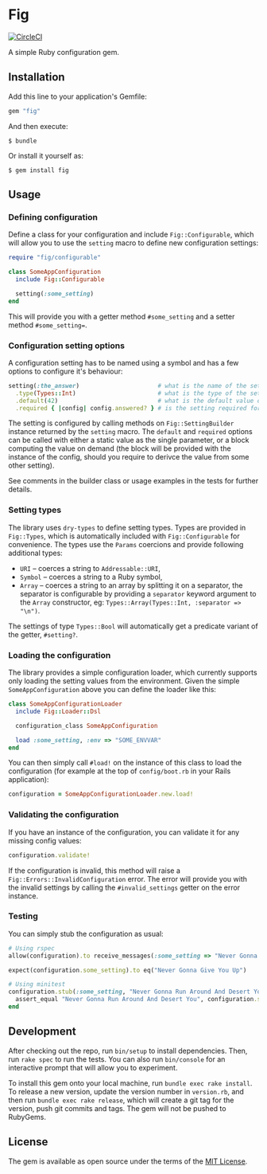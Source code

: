 # Fig

[![CircleCI](https://circleci.com/gh/surgeventures/fig/tree/master.svg?style=shield)](https://circleci.com/gh/surgeventures/fig/tree/master)

A simple Ruby configuration gem.

## Installation

Add this line to your application's Gemfile:

```ruby
gem "fig"
```

And then execute:

    $ bundle

Or install it yourself as:

    $ gem install fig

## Usage

### Defining configuration

Define a class for your configuration and include `Fig::Configurable`, which will allow you to use the `setting` macro to define new configuration settings:

```ruby
require "fig/configurable"

class SomeAppConfiguration
  include Fig::Configurable

  setting(:some_setting)
end
```

This will provide you with a getter method `#some_setting` and a setter method `#some_setting=`.

### Configuration setting options

A configuration setting has to be named using a symbol and has a few options to configure it's behaviour:

```ruby
setting(:the_answer)                      # what is the name of the setting?                     (required)
  .type(Types::Int)                       # what is the type of the setting?                     (optional)
  .default(42)                            # what is the default value of the setting?            (optional)
  .required { |config| config.answered? } # is the setting required for the application to work? (optional)
```

The setting is configured by calling methods on `Fig::SettingBuilder` instance returned by the `setting` macro. The `default` and `required` options can be called with either a static value as the single parameter, or a block computing the value on demand (the block will be provided with the instance of the config, should you require to derivce the value from some other setting).

See comments in the builder class or usage examples in the tests for further details.

### Setting types

The library uses `dry-types` to define setting types. Types are provided in `Fig::Types`, which is automatically included with `Fig::Configurable` for convenience. The types use the `Params` coercions and provide following additional types:

  * `URI` – coerces a string to `Addressable::URI`,
  * `Symbol` – coerces a string to a Ruby symbol,
  * `Array` – coerces a string to an array by splitting it on a separator, the separator is configurable by providing a `separator` keyword argument to the `Array` constructor, eg: `Types::Array(Types::Int, :separator => "\n")`.

The settings of type `Types::Bool` will automatically get a predicate variant of the getter, `#setting?`.

### Loading the configuration

The library provides a simple configuration loader, which currently supports only loading the setting values from the environment. Given the simple `SomeAppConfiguration` above you can define the loader like this:

```ruby
class SomeAppConfigurationLoader
  include Fig::Loader::Dsl

  configuration_class SomeAppConfiguration

  load :some_setting, :env => "SOME_ENVVAR"
end
```

You can then simply call `#load!` on the instance of this class to load the configuration (for example at the top of `config/boot.rb` in your Rails application):

```ruby
configuration = SomeAppConfigurationLoader.new.load!
```

### Validating the configuration

If you have an instance of the configuration, you can validate it for any missing config values:

```ruby
configuration.validate!
```

If the configuration is invalid, this method will raise a `Fig::Errors::InvalidConfiguration` error. The error will provide you with the invalid settings by calling the `#invalid_settings` getter on the error instance.

### Testing

You can simply stub the configuration as usual:

```ruby
# Using rspec
allow(configuration).to receive_messages(:some_setting => "Never Gonna Give You Up")

expect(configuration.some_setting).to eq("Never Gonna Give You Up")

# Using minitest
configuration.stub(:some_setting, "Never Gonna Run Around And Desert You") do
  assert_equal "Never Gonna Run Around And Desert You", configuration.some_setting
end
```

## Development

After checking out the repo, run `bin/setup` to install dependencies. Then, run `rake spec` to run the tests. You can also run `bin/console` for an interactive prompt that will allow you to experiment.

To install this gem onto your local machine, run `bundle exec rake install`. To release a new version, update the version number in `version.rb`, and then run `bundle exec rake release`, which will create a git tag for the version, push git commits and tags. The gem will not be pushed to RubyGems.

## License

The gem is available as open source under the terms of the [MIT License](https://opensource.org/licenses/MIT).
